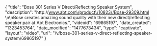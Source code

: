 {
    "title": "Bose 301 Series V Direct\/Reflecting Speaker System",
    "description": "http:\/\/www.abt.com\/product\/10823\/Bose-29309.html  \n\nBose creates amazing sound quality with their new direct\/reflecting speaker pair at Abt Electronics.",
    "videoid": "69865197",
    "date_created": "1323453764",
    "date_modified": "1477673434",
    "type": "captivate",
    "layout": "video",
    "url": "\/v\/bose-301-series-v-direct-reflecting-speaker-system\/69865197"
}
